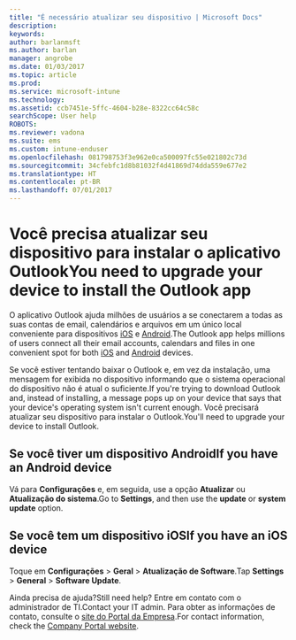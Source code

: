 ```yaml
---
title: "É necessário atualizar seu dispositivo | Microsoft Docs"
description: 
keywords: 
author: barlanmsft
ms.author: barlan
manager: angrobe
ms.date: 01/03/2017
ms.topic: article
ms.prod: 
ms.service: microsoft-intune
ms.technology: 
ms.assetid: ccb7451e-5ffc-4604-b28e-8322cc64c58c
searchScope: User help
ROBOTS: 
ms.reviewer: vadona
ms.suite: ems
ms.custom: intune-enduser
ms.openlocfilehash: 081798753f3e962e0ca500097fc55e021802c73d
ms.sourcegitcommit: 34cfebfc1d8b81032f4d41869d74dda559e677e2
ms.translationtype: HT
ms.contentlocale: pt-BR
ms.lasthandoff: 07/01/2017
---
```

# <span data-ttu-id="dbcfe-102">Você precisa atualizar seu dispositivo para instalar o aplicativo Outlook</span><span class="sxs-lookup"><span data-stu-id="dbcfe-102">You need to upgrade your device to install the Outlook app</span></span>
<a id="you-need-to-upgrade-your-device-to-install-the-outlook-app" class="xliff"></a>

<span data-ttu-id="dbcfe-103">O aplicativo Outlook ajuda milhões de usuários a se conectarem a todas as suas contas de email, calendários e arquivos em um único local conveniente para dispositivos [iOS](https://itunes.apple.com/us/app/microsoft-outlook-email-calendar/id951937596?mt=8) e [Android](https://play.google.com/store/apps/details?id=com.microsoft.office.outlook).</span><span class="sxs-lookup"><span data-stu-id="dbcfe-103">The Outlook app helps millions of users connect all their email accounts, calendars and files in one convenient spot for both [iOS](https://itunes.apple.com/us/app/microsoft-outlook-email-calendar/id951937596?mt=8) and [Android](https://play.google.com/store/apps/details?id=com.microsoft.office.outlook) devices.</span></span>

<span data-ttu-id="dbcfe-104">Se você estiver tentando baixar o Outlook e, em vez da instalação, uma mensagem for exibida no dispositivo informando que o sistema operacional do dispositivo não é atual o suficiente.</span><span class="sxs-lookup"><span data-stu-id="dbcfe-104">If you're trying to download Outlook and, instead of installing, a message pops up on your device that says that your device's operating system isn't current enough.</span></span> <span data-ttu-id="dbcfe-105">Você precisará atualizar seu dispositivo para instalar o Outlook.</span><span class="sxs-lookup"><span data-stu-id="dbcfe-105">You'll need to upgrade your device to install Outlook.</span></span>

## <span data-ttu-id="dbcfe-106">Se você tiver um dispositivo Android</span><span class="sxs-lookup"><span data-stu-id="dbcfe-106">If you have an Android device</span></span>
<a id="if-you-have-an-android-device" class="xliff"></a>
<span data-ttu-id="dbcfe-107">Vá para **Configurações** e, em seguida, use a opção **Atualizar** ou **Atualização do sistema**.</span><span class="sxs-lookup"><span data-stu-id="dbcfe-107">Go to **Settings**, and then use the **update** or **system update** option.</span></span>

## <span data-ttu-id="dbcfe-108">Se você tem um dispositivo iOS</span><span class="sxs-lookup"><span data-stu-id="dbcfe-108">If you have an iOS device</span></span>
<a id="if-you-have-an-ios-device" class="xliff"></a>
<span data-ttu-id="dbcfe-109">Toque em **Configurações** > **Geral** > **Atualização de Software**.</span><span class="sxs-lookup"><span data-stu-id="dbcfe-109">Tap **Settings** > **General** > **Software Update**.</span></span>

<span data-ttu-id="dbcfe-110">Ainda precisa de ajuda?</span><span class="sxs-lookup"><span data-stu-id="dbcfe-110">Still need help?</span></span> <span data-ttu-id="dbcfe-111">Entre em contato com o administrador de TI.</span><span class="sxs-lookup"><span data-stu-id="dbcfe-111">Contact your IT admin.</span></span> <span data-ttu-id="dbcfe-112">Para obter as informações de contato, consulte o [site do Portal da Empresa](http://portal.manage.microsoft.com).</span><span class="sxs-lookup"><span data-stu-id="dbcfe-112">For contact information, check the [Company Portal website](http://portal.manage.microsoft.com).</span></span>
